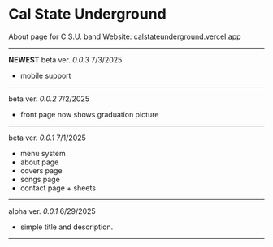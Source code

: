 # Cal State Underground
About page for C.S.U. band
Website: [calstateunderground.vercel.app](https://calstateunderground.vercel.app)

---
**NEWEST** beta ver. *0.0.3* 
7/3/2025
- mobile support
---
beta ver. *0.0.2*
 7/2/2025
- front page now shows graduation picture
---
beta ver. *0.0.1*
 7/1/2025
- menu system
- about page
- covers page
- songs page
- contact page + sheets
---
alpha ver. *0.0.1* 
6/29/2025
- simple title and description.
---

